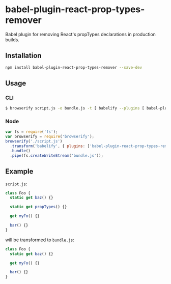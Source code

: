 # babel-plugin-react-prop-types-remover
Babel plugin for removing React's propTypes declarations in production builds.

## Installation
```sh
npm install babel-plugin-react-prop-types-remover --save-dev
```

## Usage

### CLI

```sh
$ browserify script.js -o bundle.js -t [ babelify --plugins [ babel-plugin-react-prop-types-remover ] ]
```

### Node

```javascript
var fs = require('fs');
var browserify = require('browserify');
browserify('./script.js')
  .transform('babelify', { plugins: ['babel-plugin-react-prop-types-remover'] })
  .bundle()
  .pipe(fs.createWriteStream('bundle.js'));
```

## Example

`script.js`:
```javascript
class Foo {
  static get baz() {}

  static get propTypes() {}

  get myFo() {}

  bar() {}
}
```

will be transformed to `bundle.js`:
```javascript
class Foo {
  static get baz() {}

  get myFo() {}

  bar() {}
}
```
